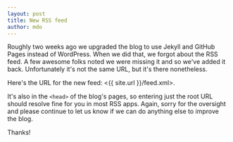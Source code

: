 ```yaml
---
layout: post
title: New RSS feed
author: mdo
---
```


Roughly two weeks ago we upgraded the blog to use Jekyll and GitHub Pages instead of WordPress. When we did that, we forgot about the RSS feed. A few awesome folks noted we were missing it and so we've added it back. Unfortunately it's not the same URL, but it's there nonetheless.

Here's the URL for the new feed: <{{ site.url }}/feed.xml>.

It's also in the `<head>` of the blog's pages, so entering just the root URL should resolve fine for you in most RSS apps. Again, sorry for the oversight and please continue to let us know if we can do anything else to improve the blog.

Thanks!

